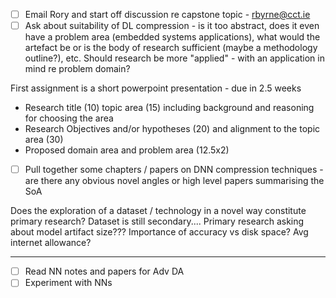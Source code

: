 - [ ] Email Rory and start off discussion re capstone topic - rbyrne@cct.ie
- [ ] Ask about suitability of DL compression - is it too abstract, does it even have a problem area (embedded systems applications), what would the artefact be or is the body of research sufficient (maybe a methodology outline?), etc. Should research be more "applied" - with an application in mind re problem domain?

First assignment is a short powerpoint presentation - due in 2.5 weeks
- Research title (10) topic area (15) including background and reasoning for choosing the area
- Research Objectives and/or hypotheses (20) and alignment to the topic area (30)
- Proposed domain area and problem area (12.5x2)

- [ ] Pull together some chapters / papers on DNN compression techniques - are there any obvious novel angles or high level papers summarising the SoA

Does the exploration of a dataset / technology in a novel way constitute primary research? Dataset is still secondary....
Primary research asking about model artifact size??? Importance of accuracy vs disk space? Avg internet allowance?


---

- [ ] Read NN notes and papers for Adv DA 
- [ ] Experiment with NNs